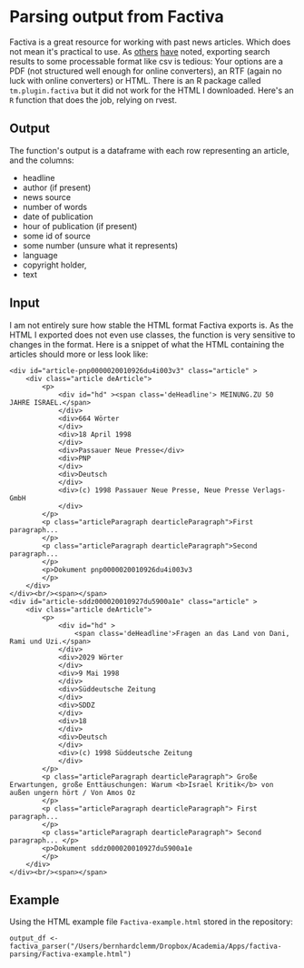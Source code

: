 # Parsing output from Factiva

Factiva is a great resource for working with past news articles. Which does not mean it's practical to use. As [others](https://philreeddata.wordpress.com/2016/05/20/extracting-meta-data-from-factiva-to-csv-via-python/) [have](http://seenanotherway.com/facteaser/) noted, exporting search results to some processable format like csv is tedious: Your options are a PDF (not structured well enough for online converters), an RTF (again no luck with online converters) or HTML. There is an R package called `tm.plugin.factiva` but it did not work for the HTML I downloaded. Here's an `R` function that does the job, relying on rvest. 

## Output

The function's output is a dataframe with each row representing an article, and the columns:
- headline 
- author (if present)
- news source
- number of words
- date of publication
- hour of publication (if present)
- some id of source 
- some number (unsure what it represents)
- language
- copyright holder,
- text

## Input

I am not entirely sure how stable the HTML format Factiva exports is. As the HTML I exported does not even use classes, the function is very sensitive to changes in the format. Here is a snippet of what the HTML containing the articles should more or less look like:

```
<div id="article-pnp0000020010926du4i003v3" class="article" >
	<div class="article deArticle">
		<p>
			<div id="hd" ><span class='deHeadline'> MEINUNG.ZU 50 JAHRE ISRAEL.</span>
			</div>
			<div>664 Wörter
			</div>
			<div>18 April 1998
			</div>
			<div>Passauer Neue Presse</div>
			<div>PNP
			</div>
			<div>Deutsch
			</div>
			<div>(c) 1998 Passauer Neue Presse, Neue Presse Verlags-GmbH
			</div>
		</p>
		<p class="articleParagraph dearticleParagraph">First paragraph...
		</p>
		<p class="articleParagraph dearticleParagraph">Second paragraph...
		</p>
		<p>Dokument pnp0000020010926du4i003v3
		</p>
	</div>
</div><br/><span></span>
<div id="article-sddz000020010927du5900a1e" class="article" >
	<div class="article deArticle">
		<p>
			<div id="hd" >
				<span class='deHeadline'>Fragen an das Land von Dani, Rami und Uzi.</span>
			</div>
			<div>2029 Wörter
			</div>
			<div>9 Mai 1998
			</div>
			<div>Süddeutsche Zeitung
			</div>
			<div>SDDZ
			</div>
			<div>18
			</div>
			<div>Deutsch
			</div>
			<div>(c) 1998 Süddeutsche Zeitung
			</div>
		</p>
		<p class="articleParagraph dearticleParagraph"> Große Erwartungen, große Enttäuschungen: Warum <b>Israel Kritik</b> von außen ungern hört / Von Amos Oz
		</p>
		<p class="articleParagraph dearticleParagraph"> First paragraph...
		</p>
		<p class="articleParagraph dearticleParagraph"> Second paragraph... </p>
		<p>Dokument sddz000020010927du5900a1e
		</p>
	</div>
</div><br/><span></span>

```
## Example

Using the HTML example file `Factiva-example.html` stored in the repository:

```
output_df <- factiva_parser("/Users/bernhardclemm/Dropbox/Academia/Apps/factiva-parsing/Factiva-example.html")
```
